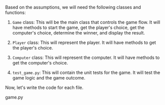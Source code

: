 Based on the assumptions, we will need the following classes and functions:

1. `Game` class: This will be the main class that controls the game flow. It will have methods to start the game, get the player's choice, get the computer's choice, determine the winner, and display the result.

2. `Player` class: This will represent the player. It will have methods to get the player's choice.

3. `Computer` class: This will represent the computer. It will have methods to get the computer's choice.

4. `test_game.py`: This will contain the unit tests for the game. It will test the game logic and the game outcome.

Now, let's write the code for each file.

game.py
